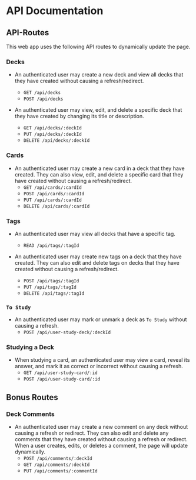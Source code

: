 # API Documentation

## API-Routes

This web app uses the following API routes to dynamically update the page.

### Decks
* An authenticated user may create a new deck and view all decks that they have created without causing a refresh/redirect.
    * `GET /api/decks`
    * `POST /api/decks`

* An authenticated user may view, edit, and delete a specific deck that they have created by changing its title or description.
    * `GET /api/decks/:deckId`
    * `PUT /api/decks/:deckId`
    * `DELETE /api/decks/:deckId`

### Cards
* An authenticated user may create a new card in a deck that they have created. They can also view, edit, and delete a specific card that they have created without causing a refresh/redirect.
    * `GET /api/cards/:cardId`
    * `POST /api/cards/:cardId`
    * `PUT /api/cards/:cardId`
    * `DELETE /api/cards/:cardId`

### Tags
* An authenticated user may view all decks that have a specific tag.
    * `READ /api/tags/:tagId`

* An authenticated user may create new tags on a deck that they have created. They can also edit and delete tags on decks that they have created without causing a refresh/redirect.
    * `POST /api/tags/:tagId`
    * `PUT /api/tags/:tagId`
    * `DELETE /api/tags/:tagId`

### `To Study`
* An authenticated user may mark or unmark a deck as `To Study` without causing a refresh.
    * `POST /api/user-study-deck/:deckId`

### Studying a Deck
* When studying a card, an authenticated user may view a card, reveal its answer, and mark it as correct or incorrect without causing a refresh.
    * `GET /api/user-study-card/:id`
    * `POST /api/user-study-card/:id`

## Bonus Routes

### Deck Comments
* An authenticated user may create a new comment on any deck without causing a refresh or redirect. They can also edit and delete any comments that they have created without causing a refresh or redirect. When a user creates, edits, or deletes a comment, the page will update dynamically.
    * `POST /api/comments/:deckId`
    * `GET /api/comments/:deckId`
    * `PUT /api/comments/:commentId`
